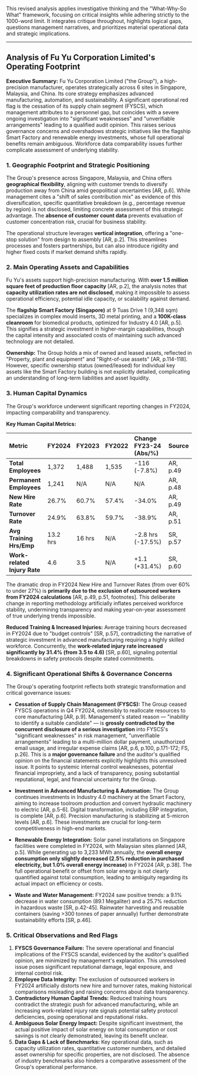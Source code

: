 This revised analysis applies investigative thinking and the "What-Why-So What" framework, focusing on critical insights while adhering strictly to the 1000-word limit. It integrates critique throughout, highlights logical gaps, questions management narratives, and prioritizes material operational data and strategic implications.

---

## Analysis of Fu Yu Corporation Limited's Operating Footprint

**Executive Summary:**
Fu Yu Corporation Limited ("the Group"), a high-precision manufacturer, operates strategically across 6 sites in Singapore, Malaysia, and China. Its core strategy emphasizes advanced manufacturing, automation, and sustainability. A significant operational red flag is the cessation of its supply chain segment (FYSCS), which management attributes to a personnel gap, but coincides with a severe ongoing investigation into "significant weaknesses" and "unverifiable arrangements" leading to a qualified audit opinion. This raises serious governance concerns and overshadows strategic initiatives like the flagship Smart Factory and renewable energy investments, whose full operational benefits remain ambiguous. Workforce data comparability issues further complicate assessment of underlying stability.

### 1. Geographic Footprint and Strategic Positioning

The Group's presence across Singapore, Malaysia, and China offers **geographical flexibility**, aligning with customer trends to diversify production away from China amid geopolitical uncertainties [AR, p.6]. While management cites a "shift of sales contribution mix" as evidence of this diversification, specific quantitative breakdown (e.g., percentage revenue by region) is not disclosed, limiting concrete assessment of this strategic advantage. The **absence of customer count data** prevents evaluation of customer concentration risk, crucial for business stability.

The operational structure leverages **vertical integration**, offering a "one-stop solution" from design to assembly [AR, p.2]. This streamlines processes and fosters partnerships, but can also introduce rigidity and higher fixed costs if market demand shifts rapidly.

### 2. Main Operating Assets and Capabilities

Fu Yu's assets support high-precision manufacturing. With **over 1.5 million square feet of production floor capacity** [AR, p.2], the analysis notes that **capacity utilization rates are not disclosed**, making it impossible to assess operational efficiency, potential idle capacity, or scalability against demand.

The **flagship Smart Factory (Singapore)** at 9 Tuas Drive 1 (9,348 sqm) specializes in complex mould inserts, 3D metal printing, and a **100K-class cleanroom** for biomedical products, optimized for Industry 4.0 [AR, p.5]. This signifies a strategic investment in higher-margin capabilities, though the capital intensity and associated costs of maintaining such advanced technology are not detailed.

**Ownership:** The Group holds a mix of owned and leased assets, reflected in "Property, plant and equipment" and "Right-of-use assets" [AR, p.114-118]. However, specific ownership status (owned/leased) for individual key assets like the Smart Factory building is not explicitly detailed, complicating an understanding of long-term liabilities and asset liquidity.

### 3. Human Capital Dynamics

The Group's workforce underwent significant reporting changes in FY2024, impacting comparability and transparency.

**Key Human Capital Metrics:**

| Metric                      | FY2024  | FY2023  | FY2022  | Change FY23-24 (Abs/%) | Source                                       |
| :-------------------------- | :------ | :------ | :------ | :--------------------- | :------------------------------------------- |
| **Total Employees**         | 1,372   | 1,488   | 1,535   | -116 (-7.8%)           | AR, p.49                                     |
| **Permanent Employees**     | 1,241   | N/A     | N/A     | N/A                    | AR, p.48                                     |
| **New Hire Rate**           | 26.7%   | 60.7%   | 57.4%   | -34.0%                 | AR, p.49                                     |
| **Turnover Rate**           | 24.9%   | 63.8%   | 59.7%   | -38.9%                 | AR, p.51                                     |
| **Avg Training Hrs/Emp**    | 13.2 hrs | 16 hrs  | N/A     | -2.8 hrs (-17.5%)      | SR, p.57                                     |
| **Work-related Injury Rate**| 4.6     | 3.5     | N/A     | +1.1 (+31.4%)          | SR, p.60                                     |

The dramatic drop in FY2024 New Hire and Turnover Rates (from over 60% to under 27%) is **primarily due to the exclusion of outsourced workers from FY2024 calculations** [AR, p.49, p.51, footnotes]. This deliberate change in reporting methodology artificially inflates perceived workforce stability, undermining transparency and making year-on-year assessment of true underlying trends impossible.

**Reduced Training & Increased Injuries:** Average training hours decreased in FY2024 due to "budget controls" [SR, p.57], contradicting the narrative of strategic investment in advanced manufacturing requiring a highly skilled workforce. Concurrently, the **work-related injury rate increased significantly by 31.4% (from 3.5 to 4.6)** [SR, p.60], signaling potential breakdowns in safety protocols despite stated commitments.

### 4. Significant Operational Shifts & Governance Concerns

The Group's operating footprint reflects both strategic transformation and critical governance issues:

*   **Cessation of Supply Chain Management (FYSCS):** The Group ceased FYSCS operations in Q4 FY2024, ostensibly to reallocate resources to core manufacturing [AR, p.9]. Management's stated reason — "inability to identify a suitable candidate" — is **grossly contradicted by the concurrent disclosure of a serious investigation** into FYSCS's "significant weaknesses" in risk management, "unverifiable arrangements" leading to a multi-million dollar payment, unauthorized email usage, and irregular expense claims [AR, p.6, p.100, p.171-172; FS, p.26]. This is a **major governance failure** and the auditor's qualified opinion on the financial statements explicitly highlights this unresolved issue. It points to systemic internal control weaknesses, potential financial impropriety, and a lack of transparency, posing substantial reputational, legal, and financial uncertainty for the Group.

*   **Investment in Advanced Manufacturing & Automation:** The Group continues investments in Industry 4.0 machinery at the Smart Factory, aiming to increase toolroom production and convert hydraulic machinery to electric [AR, p.5-6]. Digital transformation, including ERP integration, is complete [AR, p.6]. Precision manufacturing is stabilizing at 5-micron levels [AR, p.6]. These investments are crucial for long-term competitiveness in high-end markets.

*   **Renewable Energy Integration:** Solar panel installations on Singapore facilities were completed in FY2024, with Malaysian sites planned [AR, p.5]. While generating up to 3,233 MWh annually, the **overall energy consumption only slightly decreased (2.5% reduction in purchased electricity, but 1.0% overall energy increase)** in FY2024 [AR, p.38]. The full operational benefit or offset from solar energy is not clearly quantified against total consumption, leading to ambiguity regarding its actual impact on efficiency or costs.

*   **Waste and Water Management:** FY2024 saw positive trends: a 9.1% decrease in water consumption (89.1 Megaliter) and a 25.7% reduction in hazardous waste [SR, p.42-45]. Rainwater harvesting and reusable containers (saving >300 tonnes of paper annually) further demonstrate sustainability efforts [SR, p.46].

### 5. Critical Observations and Red Flags

1.  **FYSCS Governance Failure:** The severe operational and financial implications of the FYSCS scandal, evidenced by the auditor's qualified opinion, are minimized by management's explanation. This unresolved issue poses significant reputational damage, legal exposure, and internal control risk.
2.  **Employee Data Integrity:** The exclusion of outsourced workers in FY2024 artificially distorts new hire and turnover rates, making historical comparisons misleading and raising concerns about data transparency.
3.  **Contradictory Human Capital Trends:** Reduced training hours contradict the strategic push for advanced manufacturing, while an increasing work-related injury rate signals potential safety protocol deficiencies, posing operational and reputational risks.
4.  **Ambiguous Solar Energy Impact:** Despite significant investment, the actual positive impact of solar energy on total consumption or cost savings is not clearly demonstrated, leaving its benefit unclear.
5.  **Data Gaps & Lack of Benchmarks:** Key operational data, such as capacity utilization rates, quantitative customer numbers, and detailed asset ownership for specific properties, are not disclosed. The absence of industry benchmarks also hinders a comparative assessment of the Group's operational performance.